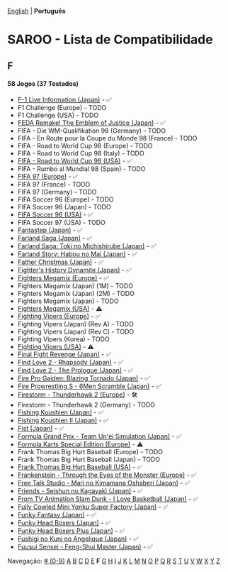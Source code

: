 [English](../en-us/F.md) | **Português**

# SAROO - Lista de Compatibilidade

## F

#### 58 Jogos (37 Testados)

- [F-1 Live Information (Japan)](../../../Regions/Retails/Japan/GS-9035/01/README.md) - :white_check_mark:
- F1 Challenge (Europe) - TODO
- F1 Challenge (USA) - TODO
- [FEDA Remake! The Emblem of Justice (Japan)](../../../Regions/Retails/Japan/GS-9107/01/README.md) - :white_check_mark:
- FIFA - Die WM-Qualifikation 98 (Germany) - TODO
- FIFA - En Route pour la Coupe du Monde 98 (France) - TODO
- FIFA - Road to World Cup 98 (Europe) - TODO
- FIFA - Road to World Cup 98 (Italy) - TODO
- [FIFA - Road to World Cup 98 (USA)](../../../Regions/Retails/USA/T-5025H/01/README.md) - :white_check_mark:
- FIFA - Rumbo al Mundial 98 (Spain) - TODO
- [FIFA 97 (Europe)](../../../Regions/Retails/Europe/T-5017H/01/README.md) - :white_check_mark:
- FIFA 97 (France) - TODO
- FIFA 97 (Germany) - TODO
- FIFA Soccer 96 (Europe) - TODO
- FIFA Soccer 96 (Japan) - TODO
- [FIFA Soccer 96 (USA)](../../../Regions/Retails/USA/T-5003H/01/README.md) - :white_check_mark:
- FIFA Soccer 97 (USA) - TODO
- [Fantastep (Japan)](../../../Regions/Retails/Japan/GS-9107/01/README.md) - :white_check_mark:
- [Farland Saga (Japan)](../../../Regions/Retails/Japan/T-32507G/01/README.md) - :white_check_mark:
- [Farland Saga: Toki no Michishirube (Japan)](../../../Regions/Retails/Japan/T-32511G/01/README.md) - :white_check_mark:
- [Farland Story: Habou no Mai (Japan)](../../../Regions/Retails/Japan/T-32505G/01/README.md) - :white_check_mark:
- [Father Christmas (Japan)](../../../Regions/Retails/Japan/T-18504G/01/README.md) - :white_check_mark:
- [Fighter's History Dynamite (Japan)](../../../Regions/Retails/Japan/GS-9107/01/README.md) - :white_check_mark:
- [Fighters Megamix (Europe)](../../../Regions/Retails/Europe/MK-81073/01/README.md) - :white_check_mark:
- Fighters Megamix (Japan) (1M) - TODO
- Fighters Megamix (Japan) (2M) - TODO
- Fighters Megamix (Japan) - TODO
- [Fighters Megamix (USA)](../../../Regions/Retails/USA/MK-81073/01/README.md) - :warning:
- [Fighting Vipers (Europe)](../../../Regions/Retails/Europe/MK-81041/01/README.md) - :white_check_mark:
- Fighting Vipers (Japan) (Rev A) - TODO
- Fighting Vipers (Japan) (Rev C) - TODO
- Fighting Vipers (Korea) - TODO
- [Fighting Vipers (USA)](../../../Regions/Retails/USA/MK-81041/01/README.md) - :warning:
- [Final Fight Revenge (Japan)](../../../Regions/Retails/Japan/T-20605G/01/README.md) - :white_check_mark:
- [Find Love 2 - Rhapsody (Japan)](../../../Regions/Retails/Japan/T-34605G/01/README.md) - :white_check_mark:
- [Find Love 2 - The Prologue (Japan)](../../../Regions/Retails/Japan/T-34604G/01/README.md) - :white_check_mark:
- [Fire Pro Gaiden: Blazing Tornado (Japan)](../../../Regions/Retails/Japan/T-4302G/01/README.md) - :white_check_mark:
- [Fire Prowrestling S - 6Men Scramble (Japan)](../../../Regions/Retails/Japan/T-4308G/01/README.md) - :white_check_mark:
- [Firestorm - Thunderhawk 2 (Europe)](../../../Regions/Retails/Europe/T-11501H00/01/README.md) - :hammer_and_wrench:
- Firestorm - Thunderhawk 2 (Germany) - TODO
- [Fishing Koushien (Japan)](../../../Regions/Retails/Japan/T-24901G/01/README.md) - :white_check_mark:
- [Fishing Koushien II (Japan)](../../../Regions/Retails/Japan/T-24904G/01/README.md) - :white_check_mark:
- [Fist (Japan)](../../../Regions/Retails/Japan/T-15015G/01/README.md) - :white_check_mark:
- [Formula Grand Prix - Team Un'ei Simulation (Japan)](../../../Regions/Retails/Japan/T-7309G/01/README.md) - :white_check_mark:
- [Formula Karts Special Edition (Europe)](../../../Regions/Retails/Europe/MK-81282/01/README.md) - :warning:
- Frank Thomas Big Hurt Baseball (Europe) - TODO
- Frank Thomas Big Hurt Baseball (Japan) - TODO
- [Frank Thomas Big Hurt Baseball (USA)](../../../Regions/Retails/USA/T-8138H/01/README.md) - :white_check_mark:
- [Frankenstein - Through the Eyes of the Monster (Europe)](../../../Regions/Retails/Europe/T-12511H/01/README.md) - :white_check_mark:
- [Free Talk Studio - Mari no Kimamana Oshaberi (Japan)](../../../Regions/Retails/Japan/T-20504G/01/README.md) - :white_check_mark:
- [Friends - Seishun no Kagayaki (Japan)](../../../Regions/Retails/Japan/T-20109G/01/README.md) - :white_check_mark:
- [From TV Animation Slam Dunk - I Love Basketball (Japan)](../../../Regions/Retails/Japan/T-13301G/01/README.md) - :white_check_mark:
- [Fully Cowled Mini Yonku Super Factory (Japan)](../../../Regions/Retails/Japan/T-26407G/01/README.md) - :white_check_mark:
- [Funky Fantasy (Japan)](../../../Regions/Retails/Japan/T-20002G/01/README.md) - :white_check_mark:
- [Funky Head Boxers (Japan)](../../../Regions/Retails/Japan/T-20003G/01/README.md) - :white_check_mark:
- [Funky Head Boxers Plus (Japan)](../../../Regions/Retails/Japan/T-20004G/01/README.md) - :white_check_mark:
- [Fushigi no Kuni no Angelique (Japan)](../../../Regions/Retails/Japan/T-7634G/01/README.md) - :white_check_mark:
- [Fuusui Sensei - Feng-Shui Master (Japan)](../../../Regions/Retails/Japan/T-21701G/01/README.md) - :white_check_mark:

Navegação:
[# (0-9)](./09.md) [A](./A.md) [B](./B.md) [C](./C.md) [D](./D.md) [E](./E.md) **F** [G](./G.md) [H](./H.md) [I](./I.md) [J](./J.md) [K](./K.md) [L](./L.md) [M](./M.md) [N](./N.md) [O](./O.md) [P](./P.md) [Q](./Q.md) [R](./R.md) [S](./S.md) [T](./T.md) [U](./U.md) [V](./V.md) [W](./W.md) [X](./X.md) [Y](./Y.md) [Z](./Z.md)
